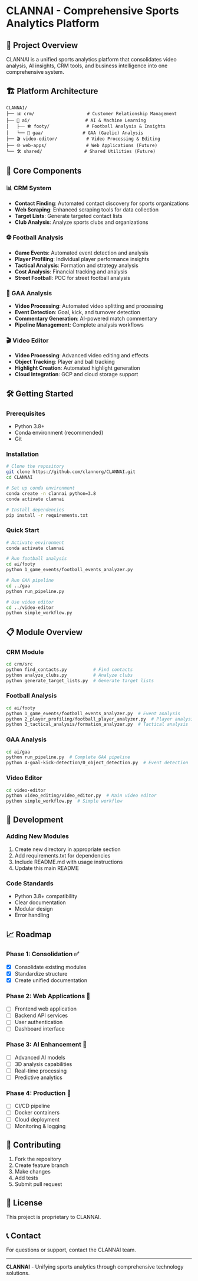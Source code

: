 # CLANNAI - Comprehensive Sports Analytics Platform

## 🎯 **Project Overview**

CLANNAI is a unified sports analytics platform that consolidates video analysis, AI insights, CRM tools, and business intelligence into one comprehensive system.

## 🏗️ **Platform Architecture**

```
CLANNAI/
├── 📊 crm/                    # Customer Relationship Management
├── 🤖 ai/                     # AI & Machine Learning
│   ├── ⚽ footy/              # Football Analysis & Insights
│   └── 🏐 gaa/               # GAA (Gaelic) Analysis
├── 🎬 video-editor/           # Video Processing & Editing
├── 🌐 web-apps/               # Web Applications (Future)
└── 🛠️ shared/                # Shared Utilities (Future)
```

## 🚀 **Core Components**

### **📊 CRM System**
- **Contact Finding**: Automated contact discovery for sports organizations
- **Web Scraping**: Enhanced scraping tools for data collection
- **Target Lists**: Generate targeted contact lists
- **Club Analysis**: Analyze sports clubs and organizations

### **⚽ Football Analysis**
- **Game Events**: Automated event detection and analysis
- **Player Profiling**: Individual player performance insights
- **Tactical Analysis**: Formation and strategy analysis
- **Cost Analysis**: Financial tracking and analysis
- **Street Football**: POC for street football analysis

### **🏐 GAA Analysis**
- **Video Processing**: Automated video splitting and processing
- **Event Detection**: Goal, kick, and turnover detection
- **Commentary Generation**: AI-powered match commentary
- **Pipeline Management**: Complete analysis workflows

### **🎬 Video Editor**
- **Video Processing**: Advanced video editing and effects
- **Object Tracking**: Player and ball tracking
- **Highlight Creation**: Automated highlight generation
- **Cloud Integration**: GCP and cloud storage support

## 🛠️ **Getting Started**

### **Prerequisites**
- Python 3.8+
- Conda environment (recommended)
- Git

### **Installation**
```bash
# Clone the repository
git clone https://github.com/clannorg/CLANNAI.git
cd CLANNAI

# Set up conda environment
conda create -n clannai python=3.8
conda activate clannai

# Install dependencies
pip install -r requirements.txt
```

### **Quick Start**
```bash
# Activate environment
conda activate clannai

# Run football analysis
cd ai/footy
python 1_game_events/football_events_analyzer.py

# Run GAA pipeline
cd ../gaa
python run_pipeline.py

# Use video editor
cd ../video-editor
python simple_workflow.py
```

## 📋 **Module Overview**

### **CRM Module**
```bash
cd crm/src
python find_contacts.py          # Find contacts
python analyze_clubs.py          # Analyze clubs
python generate_target_lists.py  # Generate target lists
```

### **Football Analysis**
```bash
cd ai/footy
python 1_game_events/football_events_analyzer.py  # Event analysis
python 2_player_profiling/football_player_analyzer.py  # Player analysis
python 3_tactical_analysis/formation_analyzer.py  # Tactical analysis
```

### **GAA Analysis**
```bash
cd ai/gaa
python run_pipeline.py  # Complete GAA pipeline
python 4-goal-kick-detection/0_object_detection.py  # Event detection
```

### **Video Editor**
```bash
cd video-editor
python video_editing/video_editor.py  # Main video editor
python simple_workflow.py  # Simple workflow
```

## 🔧 **Development**

### **Adding New Modules**
1. Create new directory in appropriate section
2. Add requirements.txt for dependencies
3. Include README.md with usage instructions
4. Update this main README

### **Code Standards**
- Python 3.8+ compatibility
- Clear documentation
- Modular design
- Error handling

## 📈 **Roadmap**

### **Phase 1: Consolidation** ✅
- [x] Consolidate existing modules
- [x] Standardize structure
- [x] Create unified documentation

### **Phase 2: Web Applications** 🚧
- [ ] Frontend web application
- [ ] Backend API services
- [ ] User authentication
- [ ] Dashboard interface

### **Phase 3: AI Enhancement** 🚧
- [ ] Advanced AI models
- [ ] 3D analysis capabilities
- [ ] Real-time processing
- [ ] Predictive analytics

### **Phase 4: Production** 🚧
- [ ] CI/CD pipeline
- [ ] Docker containers
- [ ] Cloud deployment
- [ ] Monitoring & logging

## 🤝 **Contributing**

1. Fork the repository
2. Create feature branch
3. Make changes
4. Add tests
5. Submit pull request

## 📄 **License**

This project is proprietary to CLANNAI.

## 📞 **Contact**

For questions or support, contact the CLANNAI team.

---

**CLANNAI** - Unifying sports analytics through comprehensive technology solutions. 